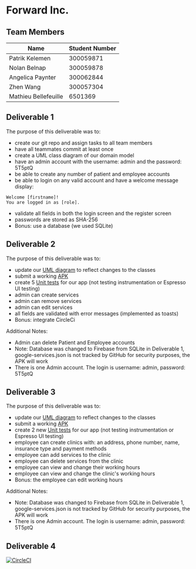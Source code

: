 # Forward Inc.

## Team Members

| Name | Student Number |
| --- | --- |
| Patrik Kelemen | 300059871 |
| Nolan Belnap | 300059878 |
| Angelica Paynter | 300062844 |
| Zhen Wang | 300057304 |
| Mathieu Bellefeuille | 6501369 |


## Deliverable 1

The purpose of this deliverable was to: 

- create our git repo and assign tasks to all team members
- have all teammates commit at least once
- create a UML class diagram of our domain model
- have an admin account with the username: admin and the password: 5T5ptQ
- be able to create any number of patient and employee accounts
- be able to login on any valid account and have a welcome message display: 
```
Welcome [firstname]!
You are logged in as [role].
```
- validate all fields in both the login screen and the register screen
- passwords are stored as SHA-256
- Bonus: use a database (we used SQLite)

## Deliverable 2

The purpose of this deliverable was to:

- update our [UML diagram](https://github.com/professor-forward/project-lab01-variable/tree/f/deliverable02/UML/uml_delv2.png) to reflect changes to the classes
- submit a working [APK](https://github.com/professor-forward/project-lab01-variable/tree/f/deliverable02/APK/)
- create 5 [Unit tests](https://github.com/professor-forward/project-lab01-variable/tree/f/deliverable02/app/p1-master/app/src/androidTest/java/com/uottawa/project) for our app (not testing instrumentation or Espresso UI testing)
- admin can create services
- admin can remove services
- admin can edit services
- all fields are validated with error messages (implemented as toasts)
- Bonus: integrate CircleCi


Additional Notes:

- Admin can delete Patient and Employee accounts
- Note: Database was changed to Firebase from SQLite in Deliverable 1, google-services.json is not tracked by GitHub for security purposes, the APK will work 
- There is one Admin account. The login is username: admin, password: 5T5ptQ

## Deliverable 3

The purpose of this deliverable was to:

- update our [UML diagram](https://github.com/professor-forward/project-lab01-variable/tree/f/deliverable03/UML/) to reflect changes to the classes
- submit a working [APK](https://github.com/professor-forward/project-lab01-variable/tree/f/deliverable03/APK/)
- create 2 new [Unit tests](https://github.com/professor-forward/project-lab01-variable/tree/f/deliverable03/app/p1-master/app/src/androidTest/java/com/uottawa/project) for our app (not testing instrumentation or Espresso UI testing)
- employee can create clinics with: an address, phone number, name, insurance type and payment methods
- employee can add services to the clinic
- employee can delete services from the clinic
- employee can view and change their working hours
- employee can view and change the clinic's working hours
- Bonus: the employee can edit working hours

Additional Notes:
- Note: Database was changed to Firebase from SQLite in Deliverable 1, google-services.json is not tracked by GitHub for security purposes, the APK will work 
- There is one Admin account. The login is username: admin, password: 5T5ptQ

## Deliverable 4
[![CircleCI](https://circleci.com/gh/mat2020/TestCircleCi.svg?style=svg)](https://circleci.com/gh/mat2020/TestCircleCi)
